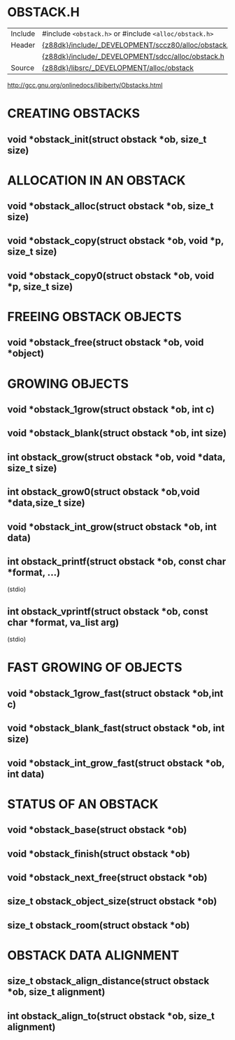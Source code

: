# OBSTACK.H

| | |
|-|-|
| Include    | #include `<obstack.h>` or #include `<alloc/obstack.h>`     |                                                                  
| Header     | [{z88dk}/include/_DEVELOPMENT/sccz80/alloc/obstack.h](https://raw.githubusercontent.com/z88dk/z88dk/master/include/_DEVELOPMENT/sccz80/alloc/obstack.h) |
| | [{z88dk}/include/_DEVELOPMENT/sdcc/alloc/obstack.h](https://raw.githubusercontent.com/z88dk/z88dk/master/include/_DEVELOPMENT/sdcc/alloc/obstack.h) |
| Source     | [{z88dk}/libsrc/_DEVELOPMENT/alloc/obstack](https://raw.githubusercontent.com/z88dk/z88dk/master/libsrc/_DEVELOPMENT/stdlib/z80/) |
http://gcc.gnu.org/onlinedocs/libiberty/Obstacks.html

# CREATING OBSTACKS

## void *obstack_init(struct obstack *ob, size_t size)

# ALLOCATION IN AN OBSTACK

## void *obstack_alloc(struct obstack *ob, size_t size)

## void *obstack_copy(struct obstack *ob, void *p, size_t size)

## void *obstack_copy0(struct obstack *ob, void *p, size_t size)

# FREEING OBSTACK OBJECTS

## void *obstack_free(struct obstack *ob, void *object)

# GROWING OBJECTS

## void *obstack_1grow(struct obstack *ob, int c)

## void *obstack_blank(struct obstack *ob, int size)

## int obstack_grow(struct obstack *ob, void *data, size_t size)

## int obstack_grow0(struct obstack *ob,void *data,size_t size)

## void *obstack_int_grow(struct obstack *ob, int data)

## int obstack_printf(struct obstack *ob, const char *format, ...)

(stdio)

## int obstack_vprintf(struct obstack *ob, const char *format, va_list arg)

(stdio)

# FAST GROWING OF OBJECTS

## void *obstack_1grow_fast(struct obstack *ob,int c)

##  void *obstack_blank_fast(struct obstack *ob, int size)

## void *obstack_int_grow_fast(struct obstack *ob, int data)

# STATUS OF AN OBSTACK

## void *obstack_base(struct obstack *ob)

## void *obstack_finish(struct obstack *ob)

## void *obstack_next_free(struct obstack *ob)

## size_t obstack_object_size(struct obstack *ob)

## size_t obstack_room(struct obstack *ob)

# OBSTACK DATA ALIGNMENT

## size_t obstack_align_distance(struct obstack *ob, size_t alignment)

## int obstack_align_to(struct obstack *ob, size_t alignment)

